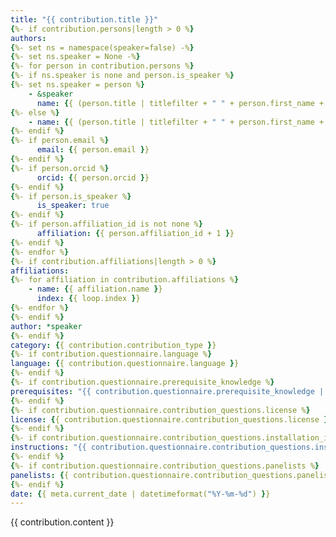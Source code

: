 ```yaml
---
title: "{{ contribution.title }}"
{%- if contribution.persons|length > 0 %}
authors:
{%- set ns = namespace(speaker=false) -%}
{%- set ns.speaker = None -%}
{%- for person in contribution.persons %}
{%- if ns.speaker is none and person.is_speaker %}
{%- set ns.speaker = person %}
    - &speaker
      name: {{ (person.title | titlefilter + " " + person.first_name + " " + person.last_name) | trim }}
{%- else %}
    - name: {{ (person.title | titlefilter + " " + person.first_name + " " + person.last_name) | trim }}
{%- endif %}
{%- if person.email %}
      email: {{ person.email }}
{%- endif %}
{%- if person.orcid %}
      orcid: {{ person.orcid }} 
{%- endif %}
{%- if person.is_speaker %}
      is_speaker: true
{%- endif %}
{%- if person.affiliation_id is not none %}
      affiliation: {{ person.affiliation_id + 1 }}
{%- endif %}
{%- endfor %}
{%- if contribution.affiliations|length > 0 %}
affiliations:
{%- for affiliation in contribution.affiliations %}
    - name: {{ affiliation.name }}
      index: {{ loop.index }}
{%- endfor %}
{%- endif %}
author: *speaker
{%- endif %}
category: {{ contribution.contribution_type }}
{%- if contribution.questionnaire.language %}
language: {{ contribution.questionnaire.language }}
{%- endif %}
{%- if contribution.questionnaire.prerequisite_knowledge %}
prerequisites: "{{ contribution.questionnaire.prerequisite_knowledge | extendlinks }}"
{%- endif %}
{%- if contribution.questionnaire.contribution_questions.license %}
license: {{ contribution.questionnaire.contribution_questions.license }}
{%- endif %}
{%- if contribution.questionnaire.contribution_questions.installation_instructions %}
instructions: "{{ contribution.questionnaire.contribution_questions.installation_instructions | extendlinks }}"
{%- endif %}
{%- if contribution.questionnaire.contribution_questions.panelists %}
panelists: {{ contribution.questionnaire.contribution_questions.panelists }}
{%- endif %}
date: {{ meta.current_date | datetimeformat("%Y-%m-%d") }}
---
```

{{ contribution.content }}

